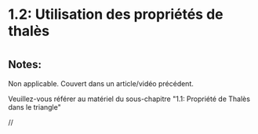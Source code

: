 
1.2: Utilisation des propriétés de thalès 
=========================================

# 

## Notes:

Non applicable. Couvert dans un article/vidéo précédent.

Veuillez-vous référer au matériel du sous-chapitre "1.1: Propriété de Thalès dans le triangle"

  
//